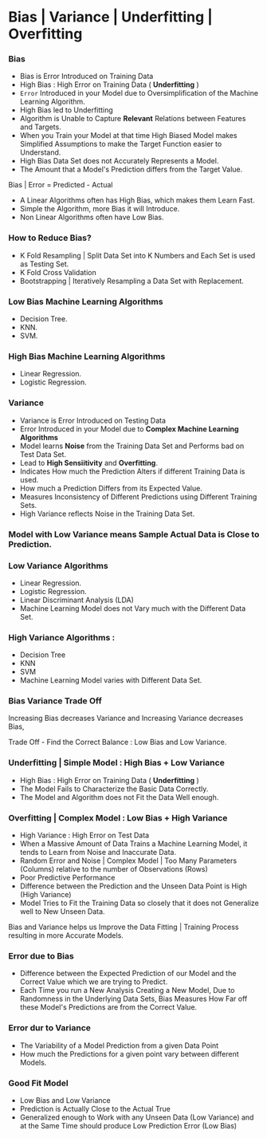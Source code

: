# Bias | Variance | Underfitting | Overfitting

### Bias 
- Bias is Error Introduced on Training Data 
- High Bias : High Error on Training Data ( **Underfitting** )
- `Error` Introduced in your Model due to Oversimplification of the Machine Learning Algorithm.
- High Bias led to Underfitting 
- Algorithm is Unable to Capture **Relevant** Relations between Features and Targets. 
- When you Train your Model at that time High Biased Model makes Simplified Assumptions to make the Target Function easier to Understand.
- High Bias Data Set does not Accurately Represents a Model.			
- The Amount that a Model's Prediction differs from the Target Value.

Bias | Error = Predicted - Actual

- A Linear Algorithms often has High Bias, which makes them Learn Fast.
- Simple the Algorithm, more Bias it will Introduce.
- Non Linear Algorithms often have Low Bias.

### How to Reduce Bias?
- K Fold Resampling | Split Data Set into K Numbers and Each Set is used as Testing Set.
- K Fold Cross Validation 
- Bootstrapping | Iteratively Resampling a Data Set with Replacement.

### Low Bias Machine Learning Algorithms 
- Decision Tree.
- KNN.
- SVM.

### High Bias Machine Learning Algorithms 
- Linear Regression. 
- Logistic Regression.

### Variance 
- Variance is Error Introduced on Testing Data
- Error Introduced in your Model due to **Complex Machine Learning Algorithms** 
- Model learns **Noise** from the Training Data Set and Performs bad on Test Data Set.
- Lead to **High Sensiitivity** and **Overfitting**.
- Indicates How much the Prediction Alters if different Training Data is used.
- How much a Prediction Differs from its Expected Value.
- Measures Inconsistency of Different Predictions using Different Training Sets.
- High Variance reflects Noise in the Training Data Set.
          
### Model with Low Variance means Sample Actual Data is Close to Prediction.

### Low Variance Algorithms  
- Linear Regression.
- Logistic Regression.  
- Linear Discriminant Analysis (LDA)
- Machine Learning Model does not Vary much with the Different Data Set.

### High Variance Algorithms : 
- Decision Tree
- KNN 
- SVM
- Machine Learning Model varies with Different Data Set. 

### Bias Variance Trade Off

Increasing Bias decreases Variance and Increasing Variance decreases Bias,

Trade Off - Find the Correct Balance : Low Bias and Low Variance.   

### Underfitting | Simple Model : High Bias + Low Variance
- High Bias : High Error on Training Data ( **Underfitting** )
- The Model Fails to Characterize the Basic Data Correctly. 
- The Model and Algorithm does not Fit the Data Well enough.

### Overfitting | Complex Model : Low Bias + High Variance
- High Variance : High Error on Test Data
- When a Massive Amount of Data Trains a Machine Learning Model, it tends to Learn from Noise and Inaccurate Data.
- Random Error and Noise | Complex Model | Too Many Parameters (Columns) relative to the number of Observations (Rows) 
- Poor Predictive Performance
- Difference between the Prediction and the Unseen Data Point is High (High Variance)
- Model Tries to Fit the Training Data so closely that it does not Generalize well to New Unseen Data.

Bias and Variance helps us Improve the Data Fitting | Training Process resulting in more Accurate Models.

### Error due to Bias 
- Difference between the Expected Prediction of our Model and the Correct Value which we are trying to Predict.
- Each Time you run a New Analysis Creating a New Model, Due to Randomness in the Underlying Data Sets, Bias Measures How Far off these Model's Predictions are from the Correct Value.

### Error dur to Variance
- The Variability of a Model Prediction from a given Data Point
- How much the Predictions for a given point vary between different Models.

### Good Fit Model
- Low Bias and Low Variance
- Prediction is Actually Close to the Actual True 
- Generalized enough to Work with any Unseen Data (Low Variance) and at the Same Time should produce Low Prediction Error (Low Bias)
